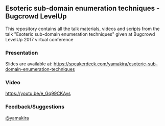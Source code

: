 ## Esoteric sub-domain enumeration techniques - Bugcrowd LevelUp

This repository contains all the talk materials, videos and scripts from the talk "Esoteric sub-domain enumeration techniques" given at Bugcrowd LevelUp 2017 virtual conference

### Presentation

Slides are available at: https://speakerdeck.com/yamakira/esoteric-sub-domain-enumeration-techniques

### Video

https://youtu.be/e_Gq99CKAys

### Feedback/Suggestions

[@yamakira](https://twitter.com/yamakira_)
